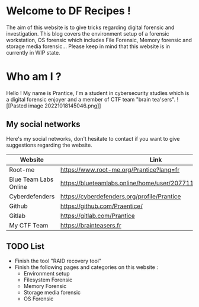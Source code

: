 # Welcome to DF Recipes !

The aim of this website is to give tricks regarding digital forensic and investigation.
This blog covers the environment setup of a forensic workstation, OS forensic which includes File Forensic, Memory forensic and storage media forensic...
Please keep in mind that this website is in currently in WIP state.

# Who am I ?
Hello ! My name is Prantice, I'm a student in cybersecurity studies which is a digital forensic enjoyer and a member of CTF team "brain tea'sers".
![[Pasted image 20221018145046.png]]

## My social networks
Here's my social networks, don't hesitate to contact if you want to give suggestions regarding the website.

|Website|Link|
|-|-|
|Root-me|https://www.root-me.org/Prantice?lang=fr|
|Blue Team Labs Online|https://blueteamlabs.online/home/user/20771115c57e505dae4df5|
|Cyberdefenders|https://cyberdefenders.org/profile/Prantice|
|Github|https://github.com/Praentice/|
|Gitlab|https://gitlab.com/Prantice|
|My CTF Team|https://brainteasers.fr|


## TODO List
- Finish the tool "RAID recovery tool"
- Finish the following pages and categories on this website : 
	- Environment setup
	- Filesystem Forensic
	- Memory Forensic
	- Storage media forensic
	- OS Forensic
